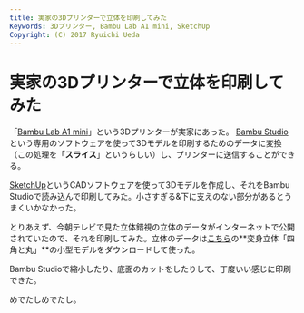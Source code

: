 ```yaml
---
title: 実家の3Dプリンターで立体を印刷してみた
Keywords: 3Dプリンター, Bambu Lab A1 mini, SketchUp
Copyright: (C) 2017 Ryuichi Ueda
---
```


# 実家の3Dプリンターで立体を印刷してみた

「[Bambu Lab A1 mini](https://jp.store.bambulab.com/products/a1-mini)」という3Dプリンターが実家にあった。
[Bambu Studio](https://bambulab.com/ja-jp/download/studio)という専用のソフトウェアを使って3Dモデルを印刷するためのデータに変換（この処理を「**スライス**」というらしい）し、プリンターに送信することができる。

[SketchUp](https://www.sketchup.com/ja-jp)というCADソフトウェアを使って3Dモデルを作成し、それをBambu Studioで読み込んで印刷してみた。小さすぎる&下に支えのない部分があるとうまくいかなかった。

とりあえず、今朝テレビで見た立体錯視の立体のデータがインターネットで公開されていたので、それを印刷してみた。立体のデータは[こちら](https://www.isc.meiji.ac.jp/~kokichis/ambiguousc/ambiguouscylinderj.html)の**変身立体「四角と丸」**の小型モデルをダウンロードして使った。

Bambu Studioで縮小したり、底面のカットをしたりして、丁度いい感じに印刷できた。

めでたしめでたし。
